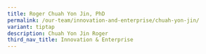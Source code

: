 ```yaml
---
title: Roger Chuah Yon Jin, PhD
permalink: /our-team/innovation-and-enterprise/chuah-yon-jin/
variant: tiptap
description: Chuah Yon Jin Roger
third_nav_title: Innovation & Enterprise
---
```

